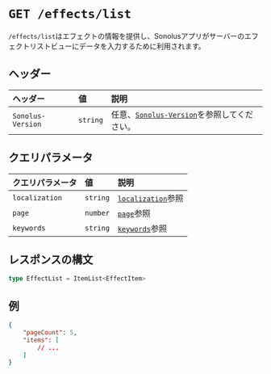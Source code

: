 # `GET /effects/list`

`/effects/list`はエフェクトの情報を提供し、Sonolusアプリがサーバーのエフェクトリストビューにデータを入力するために利用されます。

## ヘッダー

ヘッダー | 値 | 説明
:-- | :-- | :--
`Sonolus-Version` | `string` | 任意、[`Sonolus-Version`](../headers/sonolus-version)を参照してください。

## クエリパラメータ

クエリパラメータ | 値 | 説明
:-- | :-- | :--
`localization` | `string` | [`localization`](../query-parameters/localization)参照
`page` | `number` | [`page`](../query-parameters/page)参照
`keywords` | `string` | [`keywords`](../query-parameters/keywords)参照

## レスポンスの構文

```ts
type EffectList = ItemList<EffectItem>
```

## 例

```json
{
    "pageCount": 5,
    "items": [
        // ...
    ]
}
```
